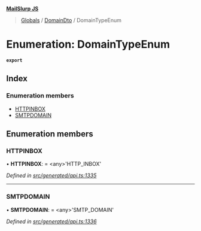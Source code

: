 **[MailSlurp JS](../README.md)**

> [Globals](../README.md) / [DomainDto](../modules/domaindto.md) / DomainTypeEnum

# Enumeration: DomainTypeEnum

**`export`** 

## Index

### Enumeration members

* [HTTPINBOX](domaindto.domaintypeenum.md#httpinbox)
* [SMTPDOMAIN](domaindto.domaintypeenum.md#smtpdomain)

## Enumeration members

### HTTPINBOX

•  **HTTPINBOX**:  = \<any>'HTTP\_INBOX'

*Defined in [src/generated/api.ts:1335](https://github.com/mailslurp/mailslurp-client/blob/a8663d0/src/generated/api.ts#L1335)*

___

### SMTPDOMAIN

•  **SMTPDOMAIN**:  = \<any>'SMTP\_DOMAIN'

*Defined in [src/generated/api.ts:1336](https://github.com/mailslurp/mailslurp-client/blob/a8663d0/src/generated/api.ts#L1336)*
